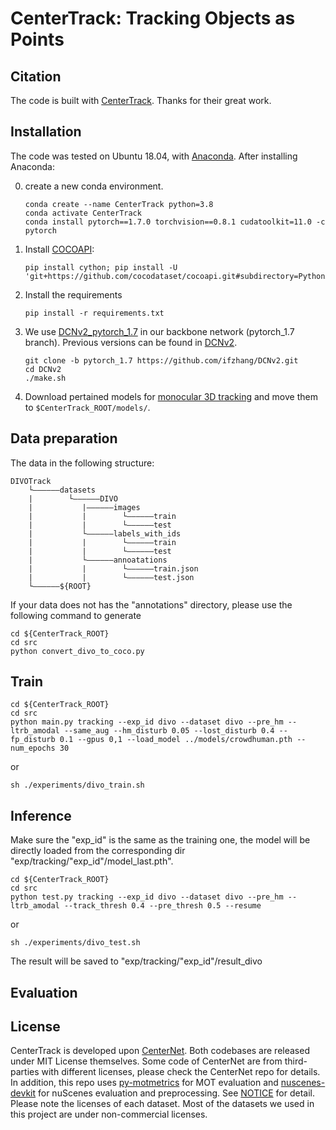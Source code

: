 # CenterTrack: Tracking Objects as Points

## Citation
The code is built with [CenterTrack](https://github.com/xingyizhou/CenterTrack). Thanks for their great work.

## Installation

The code was tested on Ubuntu 18.04, with [Anaconda](https://www.anaconda.com/download). After installing Anaconda:

0. create a new conda environment. 

    ```
    conda create --name CenterTrack python=3.8
    conda activate CenterTrack
    conda install pytorch==1.7.0 torchvision==0.8.1 cudatoolkit=11.0 -c pytorch
    ```
    

2. Install [COCOAPI](https://github.com/cocodataset/cocoapi):

    ```
    pip install cython; pip install -U 'git+https://github.com/cocodataset/cocoapi.git#subdirectory=PythonAPI'
    ```
   
3. Install the requirements

    ```
    pip install -r requirements.txt
    ```
    
    
4. We use [DCNv2_pytorch_1.7](https://github.com/ifzhang/DCNv2/tree/pytorch_1.7) in our backbone network (pytorch_1.7 branch). Previous versions can be found in [DCNv2](https://github.com/CharlesShang/DCNv2).
    ```
    git clone -b pytorch_1.7 https://github.com/ifzhang/DCNv2.git
    cd DCNv2
    ./make.sh
    ```

5. Download pertained models for [monocular 3D tracking](https://drive.google.com/open?id=1e8zR1m1QMJne-Tjp-2iY_o81hn2CiQRt) and move them to `$CenterTrack_ROOT/models/`. 

## Data preparation
The data in the following structure:
```
DIVOTrack
    └——————datasets
    |        └——————DIVO
    |           |——————images
    |           |        └——————train
    |           |        └——————test
    |           └——————labels_with_ids
    |           |        └——————train
    |           |        └——————test  
    |           └——————annoatations
    |           |        └——————train.json
    |           |        └——————test.json
    └——————${ROOT}
```
If your data does not has the "annotations" directory, please use the following command to generate
```
cd ${CenterTrack_ROOT}
cd src
python convert_divo_to_coco.py
```
 
## Train
```
cd ${CenterTrack_ROOT}
cd src
python main.py tracking --exp_id divo --dataset divo --pre_hm --ltrb_amodal --same_aug --hm_disturb 0.05 --lost_disturb 0.4 --fp_disturb 0.1 --gpus 0,1 --load_model ../models/crowdhuman.pth --num_epochs 30
```
or

```
sh ./experiments/divo_train.sh
```
## Inference
Make sure the "exp_id" is the same as the training one, the model will be directly loaded from the corresponding dir "exp/tracking/"exp_id"/model_last.pth".
```
cd ${CenterTrack_ROOT}
cd src
python test.py tracking --exp_id divo --dataset divo --pre_hm --ltrb_amodal --track_thresh 0.4 --pre_thresh 0.5 --resume
```
or
```
sh ./experiments/divo_test.sh
```
The result will be saved to "exp/tracking/"exp_id"/result_divo
## Evaluation

## License

CenterTrack is developed upon [CenterNet](https://github.com/xingyizhou/CenterNet). Both codebases are released under MIT License themselves. Some code of CenterNet are from third-parties with different licenses, please check the CenterNet repo for details. In addition, this repo uses [py-motmetrics](https://github.com/cheind/py-motmetrics) for MOT evaluation and [nuscenes-devkit](https://github.com/nutonomy/nuscenes-devkit) for nuScenes evaluation and preprocessing. See [NOTICE](NOTICE) for detail. Please note the licenses of each dataset. Most of the datasets we used in this project are under non-commercial licenses.

